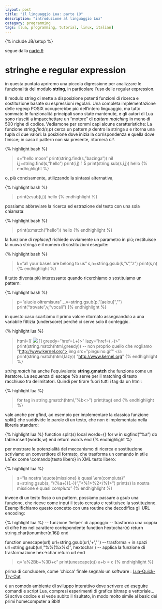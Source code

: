 ```yaml
---
layout: post
title: "il linguaggio Lua: parte 10"
description: "introduzione al linguaggio Lua"
category: programming
tags: [lua, programming, tutorial, linux, italian]
---
```

{% include JB/setup %}

segue dalla [parte 9](http://ilmanzo.github.io/programming/2018/06/22/il-linguaggio-lua-09)

# stringhe e regular expression

in questa puntata apriremo una piccola digressione per analizzare le funzionalità del modulo **string**, in particolare l'uso delle regular expression.

Il modulo string ci mette a disposizione potenti funzioni di ricerca e sostituzione basate su espressioni regolari. Una completa implementazione delle regexp POSIX occuperebbe più dell'intero linguaggio, ma tutto sommato le funzionalità principali sono state mantenute, e gli autori di Lua sono riusciti a impacchettare un “motore” di *pattern matching* in meno di 500 righe di codice. Vediamone per sommi capi alcune caratteristiche:
La funzione *string.find(s,p*) cerca un pattern *p* dentro la stringa *s* e ritorna una tupla di due valori: la posizione dove inizia  la corrispondenza e quella dove finisce; in caso il pattern non sia presente, ritornerà *nil*.

{% highlight bash %}
>s=”hello moon”
>print(string.find(s,”bazinga”))
nil
>i,j=string.find(s,”hello”)
>print(i,j)
1 5
>print(string.sub(s,i,j))
hello
{% endhighlight %}

o, più concisamente, utilizzando la sintassi alternativa,

{% highlight bash %}
>print(s:sub(i,j))
hello
{% endhighlight %}

possiamo abbreviare la ricerca ed estrazione del testo con una sola chiamata:

{% highlight bash %}
>print(s:match(”hello”))
hello
{% endhighlight %}

la funzione di *replace()* richiede ovviamente un parametro in più; restituisce la nuova stringa e il numero di sostituzioni eseguite:

{% highlight bash %}
>k=”all your bases are belong to us”
>s,n=string.gsub(k,”s”,”z”)
>print(s,n)
{% endhighlight %}

il tutto diventa più interessante quando ricerchiamo o sostituiamo un pattern:

{% highlight bash %}
>p=”aiuole oltremisura”
>_,v=string.gsub(p,”[aeiou]”,””)
>print(“trovate”,v,”vocali”)
{% endhighlight %}

in questo caso scartiamo il primo valore ritornato assegnandolo a una variabile fittizia (underscore) perché ci serve solo il conteggio.

{% highlight lua %}
>html=[[<a href=”http://www.kernel.org”> <img src=”pinguino.gif”> </a>]]
>greedy=”href=(.+)>”
>lazy=”href=(.-)>”
>print(string.match(html,greedy)) -- non proprio quello che vogliamo
"http://www.kernel.org"> img src="pinguino.gif" </a 
>print(string.match(html,lazy))
"http://www.kernel.org" 
{% endhighlight %}

*string.match* ha anche l'equivalente **string.gmatch** che funziona come un iteratore. La sequenza di escape %b serve per il matching di testo racchiuso tra delimitatori. Quindi per tirare fuori tutti i tag da un html:

{% highlight lua %}
> for tag in string.gmatch(html,”%b<>”) print(tag) end
{% endhighlight %}

vale anche per gfind, ad esempio per implementare la classica funzione split() che suddivide le parole di un testo, che non è implementata nella libreria standard:

{% highlight lua %}
function split(s)
  local words={}
  for w in s:gfind(”%a”) do
    table.insert(words,w)
  end
  return words
end
{% endhighlight %}

per mostrare le potenzialità del meccanismo di ricerca e sostituzione scriviamo un convertitore di formato, che trasforma un comando in stile LaTex come \comando{testo libero} in XML <comando>testo libero</comando>:

{% highlight lua %}
>s=”la nostra \quote{missione} è quasi \em{compiuta}” 
>s=string.gsub(s, “\\(%a+){(.-)}”,”<%1>%2</%1>”)
>print(s)
la nostra <quote>missione</quote> è quasi <em>compiuta</em>”
{% endhighlight %}

invece di un testo fisso o un pattern, possiamo passare a gsub una funzione, che riceve come input il testo cercato e restituisce la sostituzione. Esemplifichiamo questo concetto con una routine che decodifica gli URL encoding:

{% highlight lua %}
-- funzione ‘helper’ di appoggio
-- trasforma una coppia di cifre hex nel carattere corrispondente
function hextochar(n)
  return string.char(tonumber(n,16))
end

function unescape(url)
  url=string.gsub(url,'+',' ') -- trasforma + in spazi
  url=string.gsub(url,”%%(%x%x)”, hextochar )  -- applica la funzione di trasformazione hex->char
  return url
end

>q=”a%2Bb+%3D+c”
>print(unescape(q))
a+b = c
{% endhighlight %}

prima di concludere, come 'chicca' finale segnalo un software : [Lua-Quick-Try-Out](http://www.brischalle.de/Lua-Quick-Try-Out/Lua-Quick-Try-Out_en.php) 

è un comodo ambiente di sviluppo interattivo dove scrivere ed eseguire comandi e script Lua, compresi esperimenti di grafica bitmap e vettoriale... Si scrive codice e si vede subito il risultato, in modo molto simile al basic dei primi homecomputer a 8bit!

